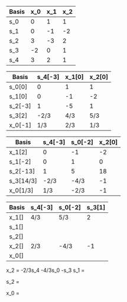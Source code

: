 | Basis | x_0 | x_1 | x_2 |
| ----- | --- | --- | --- |
| s_0   | 0   | 1   | 1   |
| s_1   | 0   | -1  | -2  |
| s_2   | 3   | -3  | 2   |
| s_3   | -2  | 0   | 1   |
| s_4   | 3   | 2   | 1   |

| Basis   | s_4[-3] | x_1[0] | x_2[0] |
| ------- | ------- | ------ | ------ |
| s_0[0]  | 0       | 1      | 1      |
| s_1[0]  | 0       | -1     | -2     |
| s_2[-3] | 1       | -5     | 1      |
| s_3[2]  | -2/3    | 4/3    | 5/3    |
| x_0[-1] | 1/3     | 2/3    | 1/3    |

| Basis     | s_4[-3] | s_0[-2] | x_2[0] |
| --------- | ------- | ------- | ------ |
| x_1[2]    | 0       | -1      | -2     |
| s_1[-2]   | 0       | 1       | 0      |
| s_2[-13]  | 1       | 5       | 18     |
| s_3[14/3] | -2/3    | -4/3    | -1     |
| x_0[1/3]  | 1/3     | -2/3    | -1     |

| Basis | s_4[-3] | s_0[-2] | s_3[1] |
| ----- | ------- | ------- | ------ |
| x_1[] | 4/3     | 5/3     | 2      | 
| s_1[] |         |         |        |
| s_2[] |         |         |        |
| x_2[] | 2/3     | -4/3    | -1     |
| x_0[] |         |         |        |

x_2 = -2/3s_4 -4/3s_0 -s_3
s_1 =

s_2 =

x_0 = 
